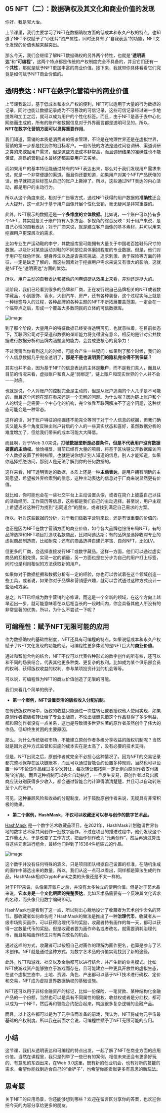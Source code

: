 ## 05 NFT（二）：数据确权及其文化和商业价值的发现
你好，我是郭大治。

上节课里，我们主要学习了NFT在数据确权方面的低成本和永久产权的特点，也知道了NFT不仅赋予了“小图片”资产属性，同时还具有了“自我表达”的功能，NFT文化发现的价值也越来越突出。

那么今天，我们会继续了解NFT数据确权的另外两个特性，也就是“**透明表达**”和“**可编程**”，这两个特点都是传统的产权制度完全不具备的，并且它们还有一个**共性**，那就是赋予NFT更加丰富的商业价值。接下来，我就带你具体看看它们究竟是如何赋予NFT商业价值的。

## **透明表达：NFT在数字化营销中的商业价值**

上节课我说过，基于低成本和永久产权的便利，NFT可以适用于大量的行为数据的记录，同时也能让数据记录成为不可篡改的可信记录，这些可信记录经过进一步地提炼和加工之后，就可以成为用户的个性化标签。而且，由于NFT是基于去中心化网络而生成的，所有的账户和数据信息对于外界而言都是透明可见的。所以，**NFT在数字化营销方面可以发挥重要作用**。

我们知道，营销的本质是消费者的需求管理，不论是在物理世界还是在虚拟世界，营销的第一步都是找到你的目标客户。一般传统的方法是通过问卷调研、渠道调研之类的来挖掘用户需求，但是这些方法成本非常高，而且调研结果的准确性也不能保证，高昂的营销成本最终还都需要用户去买单。

而如果用户的基本特征能通过持有的NFT表达出来，那么对于我们发现用户需求来说，就是一个非常便捷的渠道。而且你还要知道，如果用户对某个NFT产品厌倦的话，他早就把这些标签从自己的账户上撕掉了。所以，这些通过NFT表达的内心活动，都是用户的主动行为。

所以从这个角度来说，相对于广告等方式，通过NFT获得的用户数据的**准确性**还会大大提升，这一点对于基于用户画像开展个性化营销，毫无疑问是非常重要的。

此外，NFT展示的数据还是一个**多维度的立体数据**。比如说，一个账户可以持有多个NFT，其实就是关于账户持有人多方面、多视角的综合反映：对于用户来说，是自己心理的自我表达；对于厂商来说，就是建立客户画像的基本素材，并可以用来挖掘用户更深层次的需求。

比如专业生产运动鞋的李宁，其数据库里可能拥有大量关于中国老百姓鞋码尺寸的数据，以及针对某些运动对鞋的不同部位具体磨损程度的专业数据。但是，他们对于用户在绿色环保、健身养生以及是否喜欢挑战、追求刺激、勇于探险等方面的特征，一定是缺乏了解的，而这些因素对于挖掘用户需求来说又有很大的影响，这就是NFT在“透明表达”方面的优势。

所以，用户主动的自我表达和被动的问卷调研从效果上来看，差别还是挺大的。

现阶段，我们已经看到很多的品牌和厂商，正在发行跟自己品牌相关的NFT或者数字藏品，小到服饰、香水，大到汽车、房产，还有各种装备，这个过程实际上就是一种标签导入的过程，各种品牌的各种主题的NFT不断拓展覆盖范围，一定会在一个临界点之后，形成一个覆盖大多数网民的立体的可信数据库。

![image](https://github.com/user-attachments/assets/121cf22b-9f41-4ecf-b839-bf75df68b8ee)

到了那个阶段，大量用户的特征数据已经变得透明可见，也就意味着，在目前状态下，互联网公司对于渠道和数据的垄断能力将变得没有意义，相反的是针对公共数据进行数据分析和品牌内涵塑造的能力，会变成更核心的竞争力！

不过我猜当你看到这儿的时候，可能会产生一些疑问：如果到了那个时候，我们的个人信息数据几乎完全透明了，**那是不是也说明我们的隐私完全得不到保证？**

其实也并不会，因为基于NFT的信息表达的主体是**账户**，而不是我们真人，而且从目前的情况来看，虚拟账户和真人是“弱绑定”，链上账户和现实世界的个人并不会一一对应。

也就是说，个人对账户的控制完全是主动的，但是从账户追溯的个人几乎是不可能的，而且这个问题在现在看来还是一个无解的问题。为什么呢？因为链上账户和个人的绑定一定需要一个中心化的机构，完全依靠互联网解决不了这个问题，这种状态可能会是一种常态。

这样的话，对于账户特征的挖掘还不能完全等同于对于个人信息的挖掘，但我们确实又能从多个角度反映出账户背后的个人的一些真实状态和喜好，虽然数据分析的难度增加了，但给我们带来的成本可能大大降低。

而且啊，对于Web 3.0来说，**打破数据垄断是必要条件，但是不代表用户没有数据披露的主动权**。恰恰相反，目前已经有大量的项目，将基于区块链公开数据库访问个人数据设置了控制权限，也就是说你想让别人知道的信息，别人才能知道，如果你选择拒绝访问，那别人是无法了解到你的任何数据的。

这样来看，NFT透明表达的数据，本质上还是一种**主动表达**，是用户拥有明确的主观愿望，希望被外界检索到的信息，这种主动表达的信息对于厂商来说显然更有价值。

就比如，你可能也会在一些社交平台上主动设置头像，或者在简介上披露自己以往的活动经历、工作简历等信息，这些都是我们自己的主动选择。甚至说，用户主观上希望通过这种行为找到“志同道合”的朋友，或者找到满足自己需求的方案。

所以，针对这些数据的分析，对于我们做数字营销来说，还是有很重要的价值的。

也正是因为NFT在数字营销方面的商业价值，如今各大品牌也纷纷布局NFT。有的品牌选择和NFT项目打造联名款商品，比如阿迪达斯；有的品牌是选择收购专业的虚拟商品制造商，比如耐克；还有的商品选择自建元宇宙、自创NFT，比如LV。

但更多的厂商，会选择直接发行NFT或数字藏品。这样一方面，他们可以通过虚实商品的互相兑换，实现一定的销量，另一方面也是在分步为自己的用户打上标签，同时也是利用相似的方法获取新的用户。

如果你对于数据挖掘和数据分析有一定的经验，你也可以尝试着在这个领域创造一些工具，或者说，如果你对于品牌和营销感兴趣，就可以尝试通过这种方式设计一些活动方案。

总之，NFT已经成为数字营销的必修课，而这是一个全新的领域，在这个方向上越早迈出一步，就可能意味着在以后相当长的一段时间内，你会具备其他人所没有的非常显著的优势。所以，为什么不尝试一下呢？

## **可编程性：赋予NFT无限可能的应用**

作为数据确权的基础性制度，NFT还具有可编程的特点。如果说低成本和永久产权赋予了NFT文化发现的功能的话，可编程性更多体现的是NFT巨大的**商业价值**。

通过和智能合约的结合，NFT不仅可以代表各种形式的数字创作的所有权，还可以和不同的场景结合，代表其他更多种类、更复杂的权利。比如成为某个俱乐部会员的权利、获得版权收益的权利、参与某项投资计划的机会等等。

可以说，可编程性为NFT的商业价值创造了无限的可能。

我们来看几个简单的例子。

-   **第一个案例，NFT设置灵活的版权收入分配机制。**

在传统版权市场中，版权的收益只能通过一次性转让或者授权他人使用实现，如果原创作者把版权转让给了专业出版商，不论出版商凭借这个作品获得了多少利益，都和原创作者没有一点关系，这也是导致很多世界名著的原作者虽然创作了伟大的作品，但却终生贫困的主要原因。

那么，为什么传统版权市场，不能建立原创作者多级分享收益的版权机制呢？当然就是因为这种方式监督和实施的成本实在是太高了，没有必要的技术支持。

但是，NFT出现之后，原创作者就完全不必担心这种情况了。因为NFT的交易记录都完整地保存在区块链账本，而且可以通过智能合约设置多种规则，当然也可以设置一种“不论该作品经过多少次转让，每次转让都按照一定比例向原创作者支付版税”的机制。而且这种机制可以完全自动执行，一旦发生交易，原创作者以及出版商应该分别获得多少收入，都会通过智能合约计算得清清楚楚，并且可以自动转账至个人的账户。

可见，这种兼顾风险和收益的分配制度，对于鼓励原创作者来说，无疑具有非常积极的效果。

-   **第二个案例，HashMask，不仅可以收藏还可以参与创作的数字艺术品。**

[HashMask](https://www.thehashmasks.com/) 是一个数字艺术收藏品项目。在2021年，HashMask计划邀请世界各地的数字艺术家共同创作一批数字画作，不过在项目的推进过程中，他们发现这个工作量太大，于是改变了工作方式，把画作创作改为“元素创作”，然后再通过算法将这些元素进行组合，最终他们得到了16384件组装式的作品。

![image](https://github.com/user-attachments/assets/01027a83-238f-44f3-bcbc-4307b61dea60)

这个数字并没有任何特殊的涵义，只是项目团队根据自己设置的标准，在随机生成的画作中筛选出来的数量。所以，我们从这一点可以看出，同样都是算法生成的作品，HashMask相对CryptoPunk之类的头像还是不太一样的。

对于PFP来说，头像离开账户之后，并没有太多独立的使用价值。但是对于艺术品来说，**它本身是一个文化层面的完整表达**，比如艺术品需要有一个反映其文化诉求的名称，而头像只用数字编码即可。

HashMask也是看到了这一点，所以别出心裁地设计了收藏者为艺术创作命名的环节。那收藏者如何命名呢？HashMask的做法是推出了一种**治理代币**，收藏者从一级市场购买画作，可以获得治理代币的奖励，收藏者持有画作的每一天，都可以获得一定数量代币的奖励。但是收藏者要为画作命名或者改名，就需要消耗治理代币，而且每幅画作终生只有两次改名的机会。

通过这样的方式，收藏者可以按照自己对画作的理解为画作更名，也算是参与了艺术创作。NFT就是通过这种方式，为数字艺术品的价值实现找到了新的途径。

此外，NFT和游戏、社交以及金融都可以进行结合，并产生新的业务模式。比如NFT使游戏资产能够独立于游戏而存在，且可能建立一种更具开放性的虚拟生态，在这个虚拟生态中，土地、资源、角色、产出都可以基于NFT技术进行确权、定价和交易，NFT成为虚拟世界数据确权的基础设施。

NFT还可以用于非标金融资产的标记，比如一份保险、一笔贷款、某种结构化金融产品的一个份额，当然也可以是具有不同属性的股权、收益权或者是分红权，都可以成为一个NFT，然后再和智能合约配合起来，构造很多复杂逻辑的金融产品。

而且，以上这些都可以是为了元宇宙而准备的前戏，我认为，NFT将成为元宇宙最基础的产权制度。所以我在前面才会说，可编程性赋予了NFT无限可能的应用。

## 小结

这节课，我们从透明表达和可编程的特点出发，一起了解了NFT在商业方面的应用价值。当然在课程里，我只是列举了一些已有的案例，相信未来还会有更多好玩的、有意思的东西出来，在Web 3.0这里，既有新的创业机会，也有对新的技能的需求，希望你能找到适合自己的“金铲子”，也希望你能贡献更多有意思的新玩法。

## 思考题

关于NFT的应用场景，你还能够想到哪些？欢迎在留言区分享你的答案，也欢迎你把今天的内容分享给更多的朋友。
